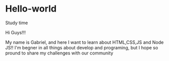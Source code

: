 # Hello-world
Study time

Hi Guys!!!

My name is Gabriel, and here I want to learn about HTML,CSS,JS and Node JS!!
I'm begner in all things about develop and programing, but I hope so pround to share my challenges with our community  
